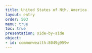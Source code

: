 ```yaml
---
title: United States of Nth. America
layout: entry
order: 503
menu: true
toc: true
presentation: side-by-side
object:
- id: commonwealth:8049g959w
---
```


